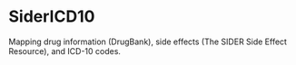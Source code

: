 # SiderICD10
Mapping drug information (DrugBank), side effects (The SIDER Side Effect Resource), and ICD-10 codes.
